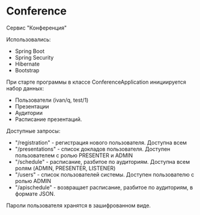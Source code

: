 # Conference

Сервис "Конференция"

Использовались:
- Spring Boot
- Spring Security
- Hibernate
- Bootstrap

При старте программы в классе ConferenceApplication инициируется набор данных:
- Пользователи (ivan/q, test/1)
- Презентации
- Аудитории
- Расписание презентаций.

Доступные запросы:
- "/registration" - регистрация нового пользователя. Доступна всем
- "/presentations" - список докладов пользователя. Доступен пользователем с ролью PRESENTER и ADMIN
- "/schedule" - расписание, разбитое по аудиториям. Доступна всем ролям (ADMIN, PRESENTER, LISTENER)
- "/users" - список пользователей системы. Доступен пользователю с ролью ADMIN
- "/apischedule" - возвращает расписание, разбитое по аудиториям, в формате JSON.

Пароли пользователя хранятся в зашифрованном виде.
